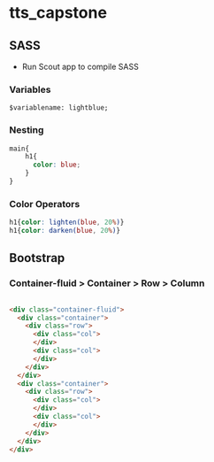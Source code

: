 # tts_capstone

## SASS
- Run Scout app to compile SASS  
### Variables
`$variablename: lightblue;`
### Nesting
```SCSS
main{
    h1{
      color: blue;
    }
}
```
### Color Operators  
```SCSS  
h1{color: lighten(blue, 20%)}
h1{color: darken(blue, 20%)}
```

## Bootstrap
### Container-fluid > Container > Row > Column
```html

<div class="container-fluid">
  <div class="container">
    <div class="row">
      <div class="col">
      </div>
      <div class="col">
      </div>
    </div>
  </div>
  <div class="container">
    <div class="row">
      <div class="col">
      </div>
      <div class="col">
      </div>
    </div>
  </div>
</div>

```
